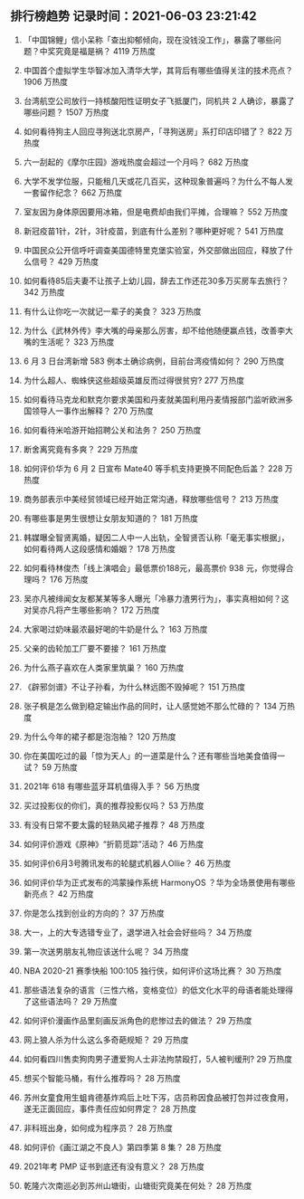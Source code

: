 
## 排行榜趋势 记录时间：2021-06-03 23:21:42
  
  1. 「中国锦鲤」信小呆称「查出抑郁倾向，现在没钱没工作」，暴露了哪些问题？中奖究竟是福是祸？ 4119 万热度
    
  2. 中国首个虚拟学生华智冰加入清华大学，其背后有哪些值得关注的技术亮点？ 1906 万热度
    
  3. 台湾航空公司放行一持核酸阳性证明女子飞抵厦门，同机共 2 人确诊，暴露了哪些问题？ 1507 万热度
    
  4. 如何看待狗主人回应寻狗送北京房产，「寻狗送房」系打印店印错了？ 822 万热度
    
  5. 六一刮起的《摩尔庄园》游戏热度会超过一个月吗？ 682 万热度
    
  6. 大学不发学位服，只能租几天或花几百买，这种现象普遍吗？为什么不每人发一套留作纪念？ 662 万热度
    
  7. 室友因为身体原因要用冰箱，但是电费却由我们平摊，合理嘛？ 552 万热度
    
  8. 新冠疫苗1针，2针，3针疫苗，到底有什么差别？哪种更好呢？ 541 万热度
    
  9. 中国民众公开信呼吁调查美国德特里克堡实验室，外交部做出回应，释放了什么信号？ 429 万热度
    
  10. 如何看待85后夫妻不让孩子上幼儿园，辞去工作还花30多万买房车去旅行？ 342 万热度
    
  11. 有什么让你吃一次就记一辈子的美食？ 323 万热度
    
  12. 为什么《武林外传》李大嘴的母亲那么厉害，却不给他随便赢点钱，改善李大嘴的生活呢？ 323 万热度
    
  13. 6 月 3 日台湾新增 583 例本土确诊病例，目前台湾疫情如何？ 290 万热度
    
  14. 为什么超人、蜘蛛侠这些超级英雄反而过得很贫穷? 277 万热度
    
  15. 如何看待马克龙和默克尔要求美国和丹麦就美国利用丹麦情报部门监听欧洲多国领导人一事作出解释？ 270 万热度
    
  16. 如何看待米哈游开始招聘公关和法务？ 250 万热度
    
  17. 断舍离究竟有多爽？ 229 万热度
    
  18. 如何评价华为 6 月 2 日宣布 Mate40 等手机支持更换不同配色后盖？ 228 万热度
    
  19. 商务部表示中美经贸领域已经开始正常沟通，释放哪些信号？ 213 万热度
    
  20. 有哪些事是男生很想让女朋友知道的？ 181 万热度
    
  21. 韩媒曝全智贤离婚，疑因二人中一人出轨，全智贤否认称「毫无事实根据」，如何看待两人这段感情和婚姻？ 178 万热度
    
  22. 如何看待林俊杰「线上演唱会」最低票价188元，最高票价 938 元，你觉得合理吗？ 176 万热度
    
  23. 吴亦凡被绯闻女友都某某等多人曝光「冷暴力渣男行为」，事实真相如何？这对吴亦凡将产生哪些影响？ 172 万热度
    
  24. 大家喝过奶味最浓最好喝的牛奶是什么？ 163 万热度
    
  25. 父亲的齿轮加工厂要不要接？ 161 万热度
    
  26. 为什么燕子喜欢在人类家里筑巢？ 160 万热度
    
  27. 《辟邪剑谱》不让子孙看，为什么林远图不毁掉呢？ 151 万热度
    
  28. 张子枫是怎么做到稳定输出作品的同时，让人感觉她不那么忙碌的？ 134 万热度
    
  29. 为什么今年的裙子都是泡泡袖？ 120 万热度
    
  30. 你在美国吃过的最「惊为天人」的一道菜是什么？还有哪些当地美食值得一试？ 59 万热度
    
  31. 2021年 618 有哪些蓝牙耳机值得入手？ 56 万热度
    
  32. 买过投影仪的你们，真的推荐投影仪吗？ 53 万热度
    
  33. 有没有日常不要太露的轻熟风裙子推荐？ 48 万热度
    
  34. 如何评价游戏《原神》“折箭觅踪”活动？ 46 万热度
    
  35. 如何评价6月3号腾讯发布的轮腿式机器人Ollie？ 46 万热度
    
  36. 如何评价华为正式发布的鸿蒙操作系统 HarmonyOS ？华为全场景使用有哪些新亮点？ 42 万热度
    
  37. 你是怎么找到创业的方向的？ 37 万热度
    
  38. 大一，上的大专选错专业了，退学进入社会会好些吗？ 34 万热度
    
  39. 第一次送男朋友礼物应该送什么呢？ 34 万热度
    
  40. NBA 2020-21 赛季快船 100:105 独行侠，如何评价这场比赛？ 30 万热度
    
  41. 那些语法复杂的语言（三性六格，变格变位）的低文化水平的母语者能处理得了这些语法吗？ 29 万热度
    
  42. 如何评价漫画作品里刻画反派角色的悲惨过去的做法？ 29 万热度
    
  43. 网上狼人杀为什么这么多奇葩规矩？ 29 万热度
    
  44. 如何看四川售卖狗肉男子遭爱狗人士非法拘禁殴打，5人被判缓刑? 29 万热度
    
  45. 想买个智能马桶，有什么推荐吗？ 28 万热度
    
  46. 苏州女童食用生蛆肯德基炸鸡后上吐下泻，店员称因食品被打包并过夜食用，遂无正面回应，事件责任应如何界定？ 28 万热度
    
  47. 非科班出身，如何成为程序员？ 28 万热度
    
  48. 如何评价《画江湖之不良人》第四季第 8 集？ 28 万热度
    
  49. 2021年考 PMP 证书到底还有没有意义？ 28 万热度
    
  50. 乾隆六次南巡必到苏州山塘街，山塘街究竟美在何处？ 28 万热度
    